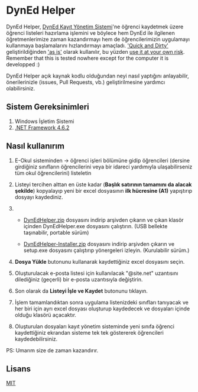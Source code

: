 # DynEd Helper

DynEd Helper, [DynEd Kayıt Yönetim Sistemi](http://dynedkayityonetimisistemi.meb.gov.tr)'ne öğrenci kaydetmek üzere öğrenci listeleri hazırlama işlemini ve böylece hem DynEd ile ilgilenen öğretmenlerimize zaman kazandırmayı hem de  öğrencilerimizin uygulamayı kullanmaya başlamalarını hızlandırmayı amaçladı. ['Quick and Dirty'](https://dictionary.cambridge.org/tr/s%C3%B6zl%C3%BCk/ingilizce/quick-and-dirty) geliştirildiğinden ['as is'](https://dictionary.cambridge.org/tr/s%C3%B6zl%C3%BCk/ingilizce/as-is) olarak kullanılır, bu yüzden [use it at your own risk](https://www.ldoceonline.com/dictionary/at-your-own-risk). Remember that this is tested nowhere except for the computer it is developped :)

DynEd Helper açık kaynak kodlu olduğundan neyi nasıl yaptığını anlayabilir, önerilerinizle (issues, Pull Requests, vb.) geliştirilmesine yardımcı olabilirsiniz.

## Sistem Gereksinimleri

1. Windows İşletim Sistemi
2. [.NET Framework 4.6.2](https://www.microsoft.com/net/download/dotnet-framework-runtime/net462)

## Nasıl kullanırım

1. E-Okul sisteminden -> öğrenci işleri bölümüne gidip öğrencileri (dersine girdiğiniz sınıfların öğrencilerini veya bir idareci yardımıyla ulaşabilirseniz tüm okul öğrencilerini) listeletin

2. Listeyi tercihen alttan en üste kadar (**Başlık satırının tamamını da alacak şekilde**) kopyalayıp yeni bir excel dosyasının **ilk hücresine (A1)** yapıştırıp dosyayı kaydediniz.

3. 
    * [DynEdHelper.zip](https://github.com/kayagultekin/DynEdHelper.Desktop/raw/master/dist/DynEdHelper.zip) dosyasını indirip arşivden çıkarın ve çıkan klasör içinden DynEdHelper.exe dosyasını çalıştırın. (USB bellekte taşınabilir, portable sürüm)

    * [DynEdHelper-Installer.zip](https://github.com/kayagultekin/DynEdHelper.Desktop/raw/master/dist/DynEdHelper-Installer.zip) dosyasını indirip arşivden çıkarın ve setup.exe dosyasını çalıştırıp yönergeleri izleyin. (Kurulabilir sürüm.)

4. **Dosya Yükle** butonunu kullanarak kaydettiğiniz excel dosyasını seçin.
5. Oluşturulacak e-posta listesi için kullanılacak "@site.net" uzantısını dilediğiniz (geçerli) bir e-posta uzantısıyla değiştirin.
6. Son olarak da **Listeyi İşle ve Kaydet** butonunu tıklayın.
7. İşlem tamamlandıktan sonra uygulama listenizdeki sınıfları tanıyacak ve her biri için ayrı excel dosyası oluşturup kaydedecek ve dosyaları içinde olduğu klasörü açacaktır.
8. Oluşturulan dosyaları kayıt yönetim sisteminde  yeni sınıfa öğrenci kaydettiğiniz ekrandan sisteme tek tek göstererek öğrencileri kaydedebilirsiniz.

PS: Umarım size de zaman kazandırır.

## Lisans

[MIT](https://github.com/kayagultekin/DynEdHelper.Desktop/blob/master/LICENSE)
